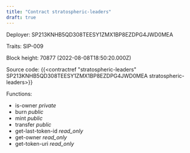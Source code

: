 ```yaml
---
title: "Contract stratospheric-leaders"
draft: true
---
```

Deployer: SP213KNHB5QD308TEESY1ZMX1BP8EZDPG4JWD0MEA

Traits:
SIP-009 



Block height: 70877 (2022-08-08T18:50:20.000Z)

Source code: {{<contractref "stratospheric-leaders" SP213KNHB5QD308TEESY1ZMX1BP8EZDPG4JWD0MEA stratospheric-leaders>}}

Functions:

* is-owner _private_
* burn _public_
* mint _public_
* transfer _public_
* get-last-token-id _read_only_
* get-owner _read_only_
* get-token-uri _read_only_
